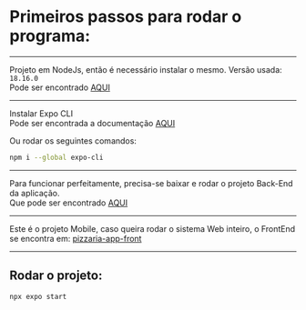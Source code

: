 # Primeiros passos para rodar o programa:

---

Projeto em NodeJs, então é necessário instalar o mesmo. Versão usada: `18.16.0`
\
Pode ser encontrado [AQUI](https://nodejs.org/dist/v18.16.0/)

---

Instalar Expo CLI\
Pode ser encontrada a documentação [AQUI](https://docs.expo.dev)

Ou rodar os seguintes comandos:

```bash
npm i --global expo-cli    
```

---

Para funcionar perfeitamente, precisa-se baixar e rodar o projeto Back-End da aplicação.
\
Que pode ser encontrado [AQUI](https://www.postgresql.org/download/)

---

Este é o projeto Mobile, caso queira rodar o sistema Web inteiro, o FrontEnd se encontra em:
[pizzaria-app-front](https://github.com/JoaoBoll/pizzaria-app-back)

---

## Rodar o projeto:
```bash
npx expo start
```
